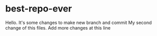 # best-repo-ever
Hello. It's some changes to make new branch and commit
My second change of this files. Add more changes at this line